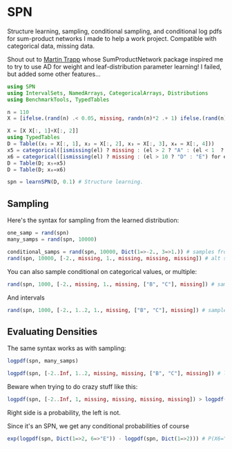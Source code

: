 # SPN

Structure learning, sampling, conditional sampling, and conditional log pdfs for sum-product networks I made to help a work project. Compatible with categorical data, missing data.

Shout out to [Martin Trapp](https://github.com/trappmartin) whose SumProductNetwork package inspired me to try to use AD for weight and leaf-distribution parameter learning! I failed, but added some other features...

```julia
using SPN
using IntervalSets, NamedArrays, CategoricalArrays, Distributions
using BenchmarkTools, TypedTables

n = 110
X = [ifelse.(rand(n) .< 0.05, missing, randn(n)*2 .+ 1) ifelse.(rand(n) .< 0.05, missing, rand(Gamma(2,3), n)) ifelse.(rand(n) .< 0.08, missing, rand(Geometric(0.1), n))]

X = [X X[:, 1]+X[:, 2]]
using TypedTables
D = Table((x₁ = X[:, 1], x₂ = X[:, 2], x₃ = X[:, 3], x₄ = X[:, 4]))
x5 = categorical([ismissing(el) ? missing : (el > 2 ? "A" : (el < 1  ? "B" : "C")) for el in D.x₁])
x6 = categorical([ismissing(el) ? missing : (el > 10 ? "D" : "E") for el in D.x₄])
D = Table(D; x₅=x5)
D = Table(D; x₆=x6)

spn = learnSPN(D, 0.1) # Structure learning.
```

## Sampling
Here's the syntax for sampling from the learned distribution:

```julia
one_samp = rand(spn)
many_samps = rand(spn, 10000)

conditional_samps = rand(spn, 10000, Dict(1=>-2., 3=>1.)) # samples from P(X2,X4,X5,X6|X1=-2,X3=1)
rand(spn, 10000, [-2., missing, 1., missing, missing, missing]) # alt syntax
```

You can also sample conditional on categorical values, or multiple:
```julia
rand(spn, 1000, [-2., missing, 1., missing, ["B", "C"], missing]) # samples from P(X2,X4,X6 | X1=-2, X3=1, X5∈{"B","C"})
```

And intervals
```julia
rand(spn, 1000, [-2., 1..2, 1., missing, ["B", "C"], missing]) # samples from P(X4,X6 | X1=-2, X2∈[1,2], X3=1, X5∈{"B","C"})
```

## Evaluating Densities
The same syntax works as with sampling:
```julia
logpdf(spn, many_samps)

logpdf(spn, [-2..Inf, 1..2, missing, missing, ["B", "C"], missing]) # log "density" of P(X4,X6 | X1>-2, X2∈[1,2], X5∈{"B","C"})
```

Beware when trying to do crazy stuff like this:
```julia
logpdf(spn, [-2..Inf, 1, missing, missing, missing, missing]) > logpdf(spn, [-2..Inf, 1..1.01, missing, missing, missing, missing])
```
Right side is a probability, the left is not.

Since it's an SPN, we get any conditional probabilities of course
```julia
exp(logpdf(spn, Dict(1=>2, 6=>"E")) - logpdf(spn, Dict(1=>2))) # P(X6="E" | X1 = 2)
```
